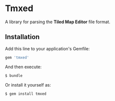 # Tmxed

A library for parsing the **Tiled Map Editor** file format.

## Installation

Add this line to your application's Gemfile:

```ruby
gem 'tmxed'
```

And then execute:

```bash
$ bundle
```

Or install it yourself as:

```bash
$ gem install tmxed
```